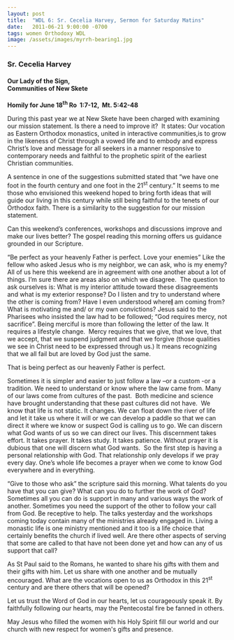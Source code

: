 ```yaml
---
layout: post
title:  "WDL 6: Sr. Cecelia Harvey, Sermon for Saturday Matins"
date:   2011-06-21 9:00:00 -0700
tags: women Orthodoxy WDL
image: /assets/images/myrrh-bearing1.jpg
---
```

<h3>Sr. Cecelia Harvey</h3>
<h4>Our Lady of the Sign,<br />
Communities of New Skete</h4>
<p><strong>Homily for June 18<sup>th</sup> Ro  1:7-12,  Mt. 5:42-48</strong></p>
<p>During this past year we at New Skete have been charged with examining our mission statement. Is there a need to improve it?  It states: Our vocation as Eastern Orthodox monastics, united in interactive communities,is to grow in the likeness of Christ through a vowed life and to embody and express Christ’s love and message for all seekers in a manner responsive to contemporary needs and faithful to the prophetic spirit of the earliest Christian communities. </p>
<p>A sentence in one of the suggestions submitted stated that “we have one foot in the fourth century and one foot in the 21<sup>st</sup> century.” It seems to me those who envisioned this weekend hoped to bring forth ideas that will guide our living in this century while still being faithful to the tenets of our Orthodox faith. There is a similarity to the suggestion for our mission statement.</p>
<p>Can this weekend’s conferences, workshops and discussions improve and make our lives better? The gospel reading this morning offers us guidance grounded in our Scripture.</p>
<p>“Be perfect as your heavenly Father is perfect. Love your enemies” Like the fellow who asked Jesus who is my neighbor, we can ask, who is my enemy? All of us here this weekend are in agreement with one another about a lot of things. I’m sure there are areas also on which we disagree.  The question to ask ourselves is: What is my interior attitude toward these disagreements and what is my exterior response? Do I listen and try to understand where the other is coming from? Have I even understood where<u><strong>I</strong></u> am coming from? What is motivating me and/ or my own convictions? Jesus said to the Pharisees who insisted the law had to be followed; “God requires mercy, not sacrifice”. Being merciful is more than following the letter of the law. It requires a lifestyle change.  Mercy requires that we give, that we love, that we accept, that we suspend judgment and that we forgive (those qualities we see in Christ need to be expressed through us.) It means recognizing that we all fail but are loved by God just the same.</p>
<p>That is being perfect as our heavenly Father is perfect.</p>
<p>Sometimes it is simpler and easier to just follow a law –or a custom -or a tradition. We need to understand or know where the law came from. Many of our laws come from cultures of the past.  Both medicine and science have brought understanding that these past cultures did not have.  We know that life is not static. It changes. We can float down the river of life and let it take us where it will or we can develop a paddle so that we can direct it where we know or suspect God is calling us to go. We can discern what God wants of us so we can direct our lives. This discernment takes effort. It takes prayer. It takes study. It takes patience. Without prayer it is dubious that one will discern what God wants.  So the first step is having a personal relationship with God. That relationship only develops if we pray every day. One’s whole life becomes a prayer when we come to know God everywhere and in everything.</p>
<p>“Give to those who ask” the scripture said this morning. What talents do you have that you can give? What can you do to further the work of God? Sometimes all you can do is support in many and various ways the work of another. Sometimes you need the support of the other to follow your call from God. Be receptive to help. The talks yesterday and the workshops coming today contain many of the ministries already engaged in. Living a monastic life is one ministry mentioned and it too is a life choice that certainly benefits the church if lived well. Are there other aspects of serving that some are called to that have not been done yet and how can any of us support that call? </p>
<p>As St Paul said to the Romans, he wanted to share his gifts with them and their gifts with him. Let us share with one another and be mutually encouraged. What are the vocations open to us as Orthodox in this 21<sup>st</sup> century and are there others that will be opened?</p>
<p>Let us trust the Word of God in our hearts, let us courageously speak it. By faithfully following our hearts, may the Pentecostal fire be fanned in others.</p>
<p>May Jesus who filled the women with his Holy Spirit fill our world and our church with new respect for women's gifts and presence.</p>
